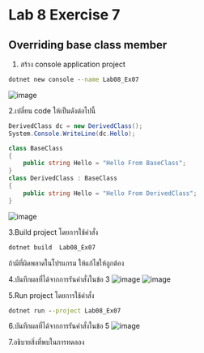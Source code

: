 # Lab 8 Exercise 7

## Overriding base class member

1. สร้าง console application project

```cmd
dotnet new console --name Lab08_Ex07
```
![image](https://github.com/AnchisaPhetnoi/03376836-OOP-2566-Lab-08/assets/144197034/8fcb42b2-34b7-4666-9dcc-f8b29470b5aa)

2.เปลี่ยน code ให้เป็นดังต่อไปนี้

```cs
DerivedClass dc = new DerivedClass();
System.Console.WriteLine(dc.Hello);

class BaseClass
{
    public string Hello = "Hello From BaseClass";
}
class DerivedClass : BaseClass
{
    public string Hello = "Hello From DerivedClass";
}
```
![image](https://github.com/AnchisaPhetnoi/03376836-OOP-2566-Lab-08/assets/144197034/51b8e083-e64d-406e-adc6-6bfd43c4f0b4)

3.Build project โดยการใช้คำสั่ง

```cmd
dotnet build  Lab08_Ex07
```

ถ้ามีที่ผิดพลาดในโปรแกรม ให้แก้ไขให้ถูกต้อง

4.บันทึกผลที่ได้จากการรันคำสั่งในข้อ 3
![image](https://github.com/AnchisaPhetnoi/03376836-OOP-2566-Lab-08/assets/144197034/78f1bf59-132b-4a8d-ac71-cbf7c32cf12f)
![image](https://github.com/AnchisaPhetnoi/03376836-OOP-2566-Lab-08/assets/144197034/6d546364-a8e2-4912-9602-b38619dc2cea)

5.Run project โดยการใช้คำสั่ง

```cmd
dotnet run --project Lab08_Ex07
```

6.บันทึกผลที่ได้จากการรันคำสั่งในข้อ 5
![image](https://github.com/AnchisaPhetnoi/03376836-OOP-2566-Lab-08/assets/144197034/10809ea7-e901-49ff-a31c-b630c804b77f)

7.อธิบายสิ่งที่พบในการทดลอง
